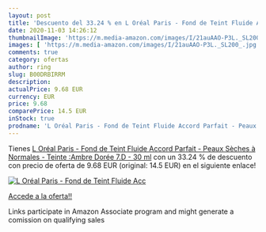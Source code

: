 ```yaml
---
layout: post
title: 'Descuento del 33.24 % en L Oréal Paris - Fond de Teint Fluide Acc'
date: 2020-11-03 14:26:12
thumbnailImage: 'https://m.media-amazon.com/images/I/21auAAO-P3L._SL200_.jpg'
images: [ 'https://m.media-amazon.com/images/I/21auAAO-P3L._SL200_.jpg' ]
comments: true
category: ofertas
author: ring
slug: B00DRBIRRM
description:
actualPrice: 9.68 EUR
currency: EUR
price: 9.68
comparePrice: 14.5 EUR
inStock: true
prodname: 'L Oréal Paris - Fond de Teint Fluide Accord Parfait - Peaux Sèches à Normales - Teinte :Ambre Dorée  7.D  - 30 ml'
---
```


Tienes [L Oréal Paris - Fond de Teint Fluide Accord Parfait - Peaux Sèches à Normales - Teinte :Ambre Dorée  7.D  - 30 ml](https://www.amazon.fr/dp/B00DRBIRRM/?tag=tolees0d-21) con un 33.24 % de descuento con precio de oferta de 9.68 EUR (original: 14.5 EUR) en el siguiente enlace!

[![L Oréal Paris - Fond de Teint Fluide Acc](https://m.media-amazon.com/images/I/21auAAO-P3L._SL200_.jpg)](https://www.amazon.fr/dp/B00DRBIRRM/?tag=tolees0d-21)

[Accede a la oferta!!](https://www.amazon.fr/dp/B00DRBIRRM/?tag=tolees0d-21)

Links participate in Amazon Associate program and might generate a comission on qualifying sales


